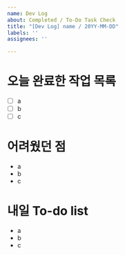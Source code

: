 ```yaml
---
name: Dev Log
about: Completed / To-Do Task Check
title: "[Dev Log] name / 20YY-MM-DD"
labels: ''
assignees: ''

---
```


# 오늘 완료한 작업 목록
- [ ] a
- [ ] b
- [ ] c
# 어려웠던 점
- a
- b
- c
# 내일 To-do list
- a
- b
- c
